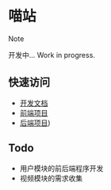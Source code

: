 # 喵站

> [!NOTE]
> 开发中... Work in progress.

## 快速访问

- [开发文档](https://github.com/nyansite/inside-docs)
- [前端项目](https://github.com/nyansite/nyansite-vue)
- [后端项目](https://github.com/nyansite/nyansite-kotlin))

## Todo

- 用户模块的前后端程序开发
- 视频模块的需求收集
